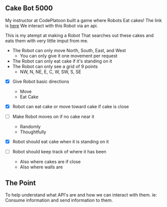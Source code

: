 Cake Bot 5000
-------------

My instructor at CodePlatoon built a game where Robots Eat cakes!
The link is [here](https://github.com/JoshCheek/network_games)
We interact with this Robot via an api.

This is my atempt at making a Robot That searches out these cakes
and eats them with very little imput from me.

- The Robot can only move North, South, East, and West
  - You can only give it one movement per request
- The Robot can only eat cake if it's standing on it
- The Robot can only see a grid of 9 points
  - NW, N, NE,
    E,  C, W,
    SW, S, SE

- [x] Give Robot basic directions
  - Move
  - Eat Cake

- [x] Robot can eat cake or move toward cake if cake is close

- [ ] Make Robot moves on if no cake near it
  - Randomly
  - Thoughtfully

- [x] Robot should eat cake when it is standing on it
- [ ] Robot should keep track of where it has been
  - Also where cakes are if close
  - Also where walls are

The Point
---------
To help understand what API's are and how we can interact with them.
ie: Consume information and send information to them.
